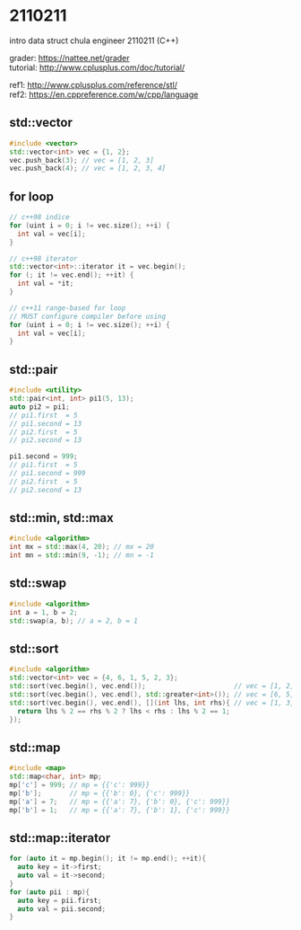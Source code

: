 # 2110211
intro data struct chula engineer 2110211 (C++)

grader: https://nattee.net/grader  
tutorial: http://www.cplusplus.com/doc/tutorial/
  
ref1: http://www.cplusplus.com/reference/stl/  
ref2: https://en.cppreference.com/w/cpp/language


## std::vector
```cpp
#include <vector>
std::vector<int> vec = {1, 2};
vec.push_back(3); // vec = [1, 2, 3]
vec.push_back(4); // vec = [1, 2, 3, 4]
```

## for loop
```cpp
// c++98 indice
for (uint i = 0; i != vec.size(); ++i) {
  int val = vec[i];
}

// c++98 iterator
std::vector<int>::iterator it = vec.begin(); 
for (; it != vec.end(); ++it) {
  int val = *it;
}

// c++11 range-based for loop
// MUST configure compiler before using
for (uint i = 0; i != vec.size(); ++i) {
  int val = vec[i];
}
```

## std::pair
```cpp
#include <utility>
std::pair<int, int> pi1(5, 13);
auto pi2 = pi1;
// pi1.first  = 5
// pi1.second = 13
// pi2.first  = 5
// pi2.second = 13

pi1.second = 999;
// pi1.first  = 5
// pi1.second = 999
// pi2.first  = 5
// pi2.second = 13
```

## std::min, std::max
```cpp
#include <algorithm>
int mx = std::max(4, 20); // mx = 20
int mn = std::min(9, -1); // mn = -1
```

## std::swap
```cpp
#include <algorithm>
int a = 1, b = 2;
std::swap(a, b); // a = 2, b = 1
```

## std::sort
```cpp
#include <algorithm>
std::vector<int> vec = {4, 6, 1, 5, 2, 3};
std::sort(vec.begin(), vec.end());                      // vec = [1, 2, 3, 4, 5, 6]
std::sort(vec.begin(), vec.end(), std::greater<int>()); // vec = [6, 5, 4, 3, 2, 1]
std::sort(vec.begin(), vec.end(), [](int lhs, int rhs){ // vec = [1, 3, 5, 2, 4, 6]
  return lhs % 2 == rhs % 2 ? lhs < rhs : lhs % 2 == 1;
});
```

## std::map
```cpp
#include <map>
std::map<char, int> mp;
mp['c'] = 999; // mp = {{'c': 999}}
mp['b'];       // mp = {{'b': 0}, {'c': 999}}
mp['a'] = 7;   // mp = {{'a': 7}, {'b': 0}, {'c': 999}}
mp['b'] = 1;   // mp = {{'a': 7}, {'b': 1}, {'c': 999}}
```

## std::map::iterator
```cpp
for (auto it = mp.begin(); it != mp.end(); ++it){
  auto key = it->first;
  auto val = it->second;
}
for (auto pii : mp){
  auto key = pii.first;
  auto val = pii.second;
}
```

